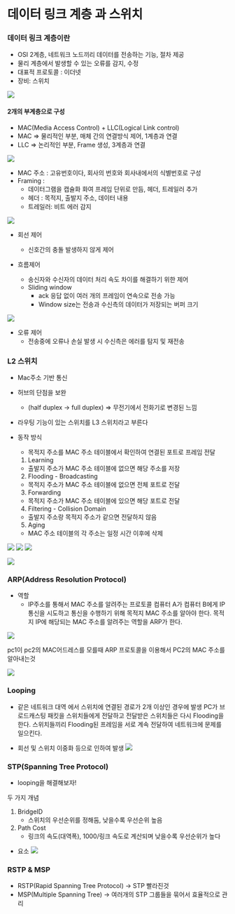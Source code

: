 # 데이터 링크 계층 과 스위치

### 데이터 링크 계층이란 
* OSI 2계층, 네트워크 노드끼리 데이터를 전송하는 기능, 절차 제공
* 물리 계층에서 발생할 수 있는 오류를 감지, 수정
* 대표적 프로토콜 : 이더넷
* 장비: 스위치

![](2021-12-28-21-38-06.png)

#### 2개의 부계층으로 구성
* MAC(Media Access Control) + LLC(Logical Link control)
* MAC => 물리적인 부분, 매체 간의 연결방식 제어, 1계층과 연결
* LLC => 논리적인 부분, Frame 생성, 3계층과 연결

![](2021-12-28-21-40-11.png)

* MAC 주소 : 고유번호이다, 회사의 번호와 회사내에서의 식별번호로 구성
* Framing :
  * 데이터그램을 캡슐화 화여 프레임 단위로 만듬, 헤더, 트레일러 추가
  * 헤더 : 목적지, 출발지 주소, 데이터 내용
  * 트레일러: 비트 에러 감지

![](2021-12-28-21-42-16.png)

* 회선 제어
  * 신호간의 충돌 발생하지 않게 제어

* 흐름제어
  * 송신자와 수신자의 데이터 처리 속도 차이를 해결하기 위한 제어
  * Sliding window
    * ack 응답 없이 여러 개의 프레임이 연속으로 전송 가능
    * Window size는 전송과 수신측의 데이터가 저장되는 버퍼 크기

![](2021-12-28-21-48-45.png)

* 오류 제어
  * 전송중에 오류나 손실 발생 시 수신측은 에러를 탐지 및 재전송

### L2 스위치
* Mac주소 기반 통신
* 허브의 단점을 보완 
  * (half duplex -> full duplex) => 무전기에서 전화기로 변경된 느낌
* 라우팅 기능이 있는 스위치를 L3 스위치라고 부른다

* 동작 방식
  - 목적지 주소를 MAC 주소 테이블에서 확인하여 연결된 포트로 프레임 전달

  1. Learning
    - 출발지 주소가 MAC 주소 테이블에 없으면 해당 주소를 저장
  2. Flooding - Broadcasting
    - 목적지 주소가 MAC 주소 테이블에 없으면 전체 포트로 전달
  3. Forwarding
    - 목적지 주소가 MAC 주소 테이블에 있으면 해당 포트로 전달
  4. Filtering - Collision Domain
    - 출발지 주소랑 목적지 주소가 같으면 전달하지 않음
  5. Aging
    - MAC 주소 테이블의 각 주소는 일정 시간 이후에 삭제

![](2021-12-28-23-33-19.png)
![](2021-12-28-23-33-55.png)
![](2021-12-28-23-34-49.png)

![](2021-12-28-23-36-21.png)


### ARP(Address Resolution Protocol)
* 역할
  * IP주소를 통해서 MAC 주소를 알려주는 프로토콜
  컴퓨터 A가 컴퓨터 B에게 IP통신을 시도하고 통신을 수행하기 위해 목적지 MAC 주소를 알아야 한다.
  목적지 IP에 해당되는 MAC 주소를 알려주는 역할을 ARP가 한다.

![](2021-12-28-23-38-40.png)

pc1이 pc2의 MAC어드레스를 모를때 ARP 프로토콜을 이용해서 PC2의 MAC 주소를 알아내는것

![](2021-12-28-23-40-11.png)

### Looping
* 같은 네트워크 대역 에서 스위치에 연결된 경로가 2개 이상인 경우에 발생
PC가 브로드캐스팅 패킷을 스위치들에게 전달하고 전달받은 스위치들은 다시 Flooding을 한다.
스위치들끼리 Flooding된 프레임을 서로 계속 전달하여 네트워크에 문제를 일으킨다.
- 회선 및 스위치 이중화 등으로 인하여 발생
![](2021-12-28-23-46-14.png)


### STP(Spanning Tree Protocol)
* looping을 해결해보자!

두 가지 개념
1. BridgeID
   - 스위치의 우선순위를 정해둠, 낮을수록 우선순위 높음
2. Path Cost
   - 링크의 속도(대역폭), 1000/링크 속도로 계산되며 낮을수록 우선순위가 높다

* 요소
![](2021-12-28-23-49-18.png)



### RSTP & MSP
* RSTP(Rapid Spanning Tree Protocol) -> STP 빨라진것
* MSP(Multiple Spanning Tree) -> 여러개의 STP 그룹들을 묶어서 효율적으로 관리